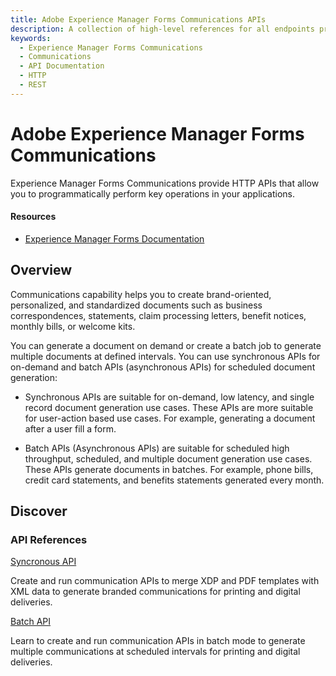 ```yaml
---
title: Adobe Experience Manager Forms Communications APIs
description: A collection of high-level references for all endpoints provided by Adobe Experience Manager Forms Communications.
keywords: 
  - Experience Manager Forms Communications
  - Communications
  - API Documentation
  - HTTP
  - REST
---
```


<Hero slots="heading, text"/> 

# Adobe Experience Manager Forms Communications

Experience Manager Forms Communications provide HTTP APIs that allow you to programmatically perform key operations in your applications.

<Resources slots="heading, links"/>

#### Resources

* [Experience Manager Forms Documentation](https://experienceleague.adobe.com/docs/experience-platform.html)

## Overview

Communications capability helps you to create brand-oriented, personalized, and standardized documents such as business correspondences, statements, claim processing letters, benefit notices, monthly bills, or welcome kits.

You can generate a document on demand or create a batch job to generate multiple documents at defined intervals. You can use synchronous APIs for on-demand and batch APIs (asynchronous APIs) for scheduled document generation:

* Synchronous APIs are suitable for on-demand, low latency, and single record document generation use cases. These APIs are more suitable for user-action based use cases. For example, generating a document after a user fill a form.

* Batch APIs (Asynchronous APIs) are suitable for scheduled high throughput, scheduled, and multiple document generation use cases. These APIs generate documents in batches. For example, phone bills, credit card statements, and benefits statements generated every month.

## Discover 

<DiscoverBlock slots="heading, link, text"/>

<!-- ### Get Started

[Authenticate and access Experience Platform APIs](https://experienceleague.adobe.com/docs/experience-platform/landing/platform-apis/api-authentication.html)
    
Follow this tutorial to gather the required authentication credentials for all Experience Platform APIs (except for the Privacy Service API and Reactor API).

<DiscoverBlock slots="link, text"/>

[Authenticate and access the Privacy Service API](https://experienceleague.adobe.com/docs/experience-platform/privacy/api/getting-started.html)
    
Follow this tutorial to gather the required authentication credentials the Privacy Service API.

<DiscoverBlock slots="link, text"/>

[Authenticate and access the Reactor API](https://experienceleague.adobe.com/docs/experience-platform/tags/api/getting-started.html)
    
Follow this tutorial to gather the required authentication credentials for the Reactor API.

<DiscoverBlock slots="heading, link, text"/> -->

### API References

[Syncronous API](references/sync.md) 

Create and run communication APIs to merge XDP and PDF templates with XML data to generate branded communications for printing and digital deliveries.

<DiscoverBlock slots="link, text"/>

[Batch API](references/batch.md) 

Learn to create and run communication APIs in batch mode to generate multiple communications at scheduled intervals for printing and digital deliveries.
